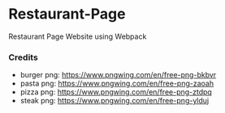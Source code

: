 # Restaurant-Page
Restaurant Page Website using Webpack


### Credits
- burger png: https://www.pngwing.com/en/free-png-bkbvr
- pasta png: https://www.pngwing.com/en/free-png-zaoah
- pizza png: https://www.pngwing.com/en/free-png-ztdpq
- steak png: https://www.pngwing.com/en/free-png-ylduj